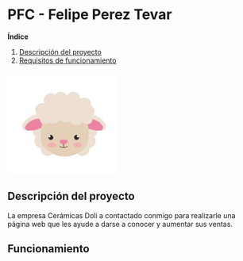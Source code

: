 # PFC - Felipe Perez Tevar

 **Índice**
1. [Descripción del proyecto](#proyecto)
2. [Requisitos de funcionamiento](#funcionamiento)




![Doli Icono](./src/assets/imagenes/doli-icon.png) 
## Descripción del proyecto <a name="proyecto"></a>


La empresa Cerámicas Doli a contactado conmigo para realizarle 
una página web que les ayude a darse a conocer y aumentar sus ventas.


## Funcionamiento <a name="funcionamiento"></a>
